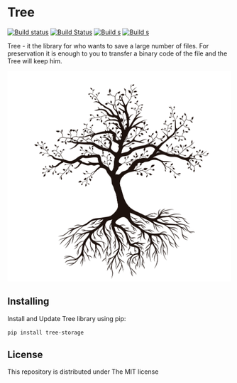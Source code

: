 # Tree

[![Build status](https://ci.appveyor.com/api/projects/status/q3qla5acuod7opsc/branch/master?svg=true)](https://ci.appveyor.com/project/valeriiduz/tree/branch/master)
[![Build Status](https://travis-ci.org/valeriiduz/Tree.svg?branch=master)](https://travis-ci.org/valeriiduz/Tree)
[![Build s](https://img.shields.io/pypi/v/tree-storage.svg)]()
[![Build s](https://readthedocs.org/projects/tree/badge/?version=latest)]()

Tree - it the library for who wants to save a large number of files.
For preservation it is enough to you to transfer a binary code of the file and the Tree will keep him.

![Tree image](https://raw.githubusercontent.com/valeriiduz/Tree/master/docs/_static/tree.jpg)

## Installing

Install and Update Tree library using pip:

```bash
pip install tree-storage
```

## License

This repository is distributed under The MIT license
